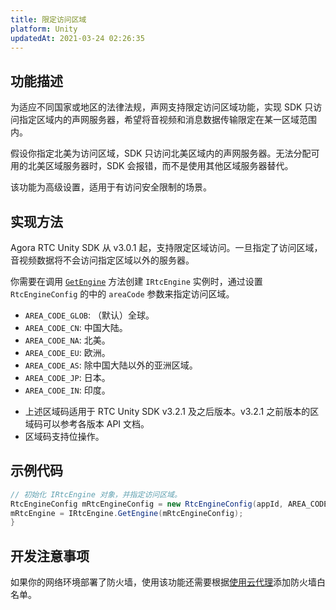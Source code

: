 ```yaml
---
title: 限定访问区域
platform: Unity
updatedAt: 2021-03-24 02:26:35
---
```


## 功能描述

为适应不同国家或地区的法律法规，声网支持限定访问区域功能，实现 SDK 只访问指定区域内的声网服务器，希望将音视频和消息数据传输限定在某一区域范围内。

假设你指定北美为访问区域，SDK 只访问北美区域内的声网服务器。无法分配可用的北美区域服务器时，SDK 会报错，而不是使用其他区域服务器替代。

<div class="alert note">该功能为高级设置，适用于有访问安全限制的场景。</div>

## 实现方法

Agora RTC Unity SDK 从 v3.0.1 起，支持限定区域访问。一旦指定了访问区域，音视频数据将不会访问指定区域以外的服务器。

你需要在调用 [`GetEngine`](./API%20Reference/unity/classagora__gaming__rtc_1_1_i_rtc_engine.html#ac1a02000088c915aa36065325f42d166) 方法创建 `IRtcEngine` 实例时，通过设置 `RtcEngineConfig` 的中的 `areaCode` 参数来指定访问区域。

- `AREA_CODE_GLOB`: （默认）全球。
- `AREA_CODE_CN`: 中国大陆。
- `AREA_CODE_NA`: 北美。
- `AREA_CODE_EU`: 欧洲。
- `AREA_CODE_AS`: 除中国大陆以外的亚洲区域。
- `AREA_CODE_JP`: 日本。
- `AREA_CODE_IN`: 印度。

<div class="alert note"><ul><li>上述区域码适用于 RTC Unity SDK v3.2.1 及之后版本。v3.2.1 之前版本的区域码可以参考各版本 API 文档。</li><li>区域码支持位操作。</li></ul></div>

## 示例代码

```C#
// 初始化 IRtcEngine 对象，并指定访问区域。
RtcEngineConfig mRtcEngineConfig = new RtcEngineConfig(appId, AREA_CODE.AREA_CODE_NA);
mRtcEngine = IRtcEngine.GetEngine(mRtcEngineConfig);
}
```

## 开发注意事项

如果你的网络环境部署了防火墙，使用该功能还需要根据[使用云代理](cloudproxy_native)添加防火墙白名单。
